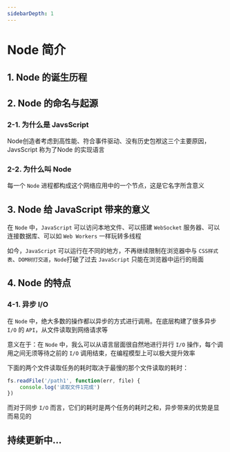 ```yaml
---
sidebarDepth: 1
---
```


# Node 简介
## 1. Node 的诞生历程



## 2. Node 的命名与起源
### 2-1. 为什么是 JavsScript
Node创造者考虑到高性能、符合事件驱动、没有历史包袱这三个主要原因，JavsScript 称为了Node 的实现语言

### 2-2. 为什么叫 Node
每一个 `Node` 进程都构成这个网络应用中的一个节点，这是它名字所含意义

## 3. Node 给 JavaScript 带来的意义
在 `Node` 中，`JavaScript` 可以访问本地文件、可以搭建 `WebSocket` 服务器、可以连接数据库、可以如 `Web Workers` 一样玩转多线程

如今，`JavaScript` 可以运行在不同的地方，不再继续限制在浏览器中与 `CSS样式表`、`DOM树打交道`，`Node`打破了过去 `JavaScript` 只能在浏览器中运行的局面

## 4. Node 的特点
### 4-1. 异步 I/O 
在 `Node` 中，绝大多数的操作都以异步的方式进行调用。在底层构建了很多异步 `I/O` 的 `API`，从文件读取到网络请求等

意义在于：在 `Node` 中，我么可以从语言层面很自然地进行并行 `I/O` 操作，每个调用之间无须等待之前的 `I/O` 调用结束，在编程模型上可以极大提升效率

下面的两个文件读取任务的耗时取决于最慢的那个文件读取的耗时：
```js
fs.readFile('/path1', function(err, file) {
    console.log('读取文件1完成')
})
```
而对于同步 `I/O` 而言，它们的耗时是两个任务的耗时之和，异步带来的优势是显而易见的


## 持续更新中...











